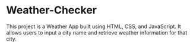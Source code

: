 # Weather-Checker
This project is a Weather App built using HTML, CSS, and JavaScript. It allows users to input a city name and retrieve weather information for that city.
